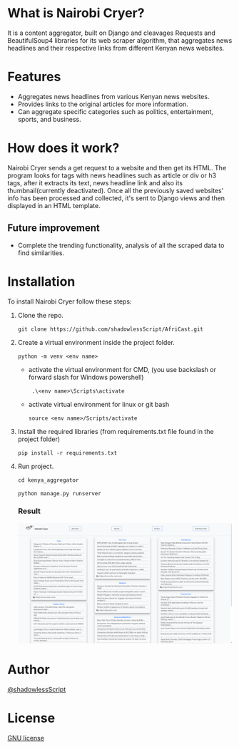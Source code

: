 # What is Nairobi Cryer?
It is a content aggregator, built on Django and cleavages Requests and BeautifulSoup4 libraries for its web scraper algorithm, that aggregates news headlines and their respective links from different Kenyan news websites.

# Features
 - Aggregates news headlines from various Kenyan news websites.
 - Provides links to the original articles for more information.
 - Can aggregate specific categories such as politics, entertainment, sports, and business.

# How does it work?
Nairobi Cryer sends a get request to a website and then get its HTML.
The program looks for tags with news headlines such as article or div or h3 tags, after it extracts its text, news headline link and also its thumbnail(currently deactivated).
Once all the previously saved websites' info has been processed and collected, it's sent to Django views and then displayed in an HTML template.

## Future improvement
 - Complete the trending functionality, analysis of all the scraped data to find similarities.

# Installation
To install Nairobi Cryer follow these steps:
1. Clone the repo.
   ```commandline
   git clone https://github.com/shadowlessScript/AfriCast.git
   ```
2. Create a virtual environment inside the project folder.
    ```commandline
   python -m venv <env name>   
   ```
   - activate the virtual environment for CMD, (you use backslash or forward slash for Windows powershell)
     ```commandline
      .\<env name>\Scripts\activate
        ```
   - activate virtual environment for linux or git bash
     ```commandline
     source <env name>/Scripts/activate
     ```
3. Install the required libraries (from requirements.txt file found in the project folder)
    ```commandline
   pip install -r requirements.txt
    ```
4. Run project.
    ```commandline
    cd kenya_aggregator  
   ```
   ```commandline
   python manage.py runserver
   ```
    ### Result
   <img src="./Homepage.png" alt="Home page" title="Nairobi Cryer Home Page"/>
            

# Author
[@shadowlessScript](https://github.com/shadowlessScript)

# License
[GNU license](LICENSE)